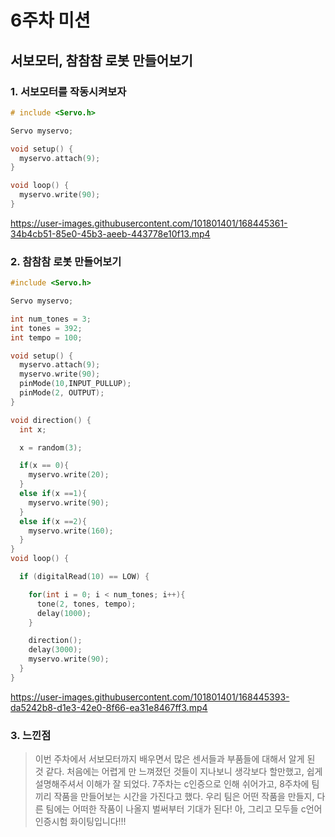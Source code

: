 # 6주차 미션

## 서보모터, 참참참 로봇 만들어보기

###  1. 서보모터를 작동시켜보자
```c
# include <Servo.h>

Servo myservo;

void setup() {
  myservo.attach(9);
}

void loop() {
  myservo.write(90);
}
```

https://user-images.githubusercontent.com/101801401/168445361-34b4cb51-85e0-45b3-aeeb-443778e10f13.mp4

### 2. 참참참 로봇 만들어보기
```c
#include <Servo.h>

Servo myservo;

int num_tones = 3;
int tones = 392;
int tempo = 100;

void setup() {
  myservo.attach(9);
  myservo.write(90);
  pinMode(10,INPUT_PULLUP);
  pinMode(2, OUTPUT);
}

void direction() {
  int x;

  x = random(3);

  if(x == 0){
    myservo.write(20);
  }
  else if(x ==1){
    myservo.write(90);
  }
  else if(x ==2){
    myservo.write(160);
  }
}
void loop() {

  if (digitalRead(10) == LOW) {

    for(int i = 0; i < num_tones; i++){
      tone(2, tones, tempo);
      delay(1000);
    }

    direction();
    delay(3000);
    myservo.write(90);
  }
}
```

https://user-images.githubusercontent.com/101801401/168445393-da5242b8-d1e3-42e0-8f66-ea31e8467ff3.mp4

### 3. 느낀점
> 이번 주차에서 서보모터까지 배우면서 많은 센서들과 부품들에 대해서 알게 된 것 같다. 처음에는 어렵게 만 느껴졌던 것들이 지나보니 생각보다 할만했고, 쉽게 설명해주셔서 이해가 잘 되었다. 7주차는 c인증으로 인해 쉬어가고, 8주차에 팀끼리 작품을 만들어보는 시간을 가진다고 했다. 우리 팀은 어떤 작품을 만들지, 다른 팀에는 어떠한 작품이 나올지 벌써부터 기대가 된다! 아, 그리고 모두들 c언어 인증시험 화이팅입니다!!! 
